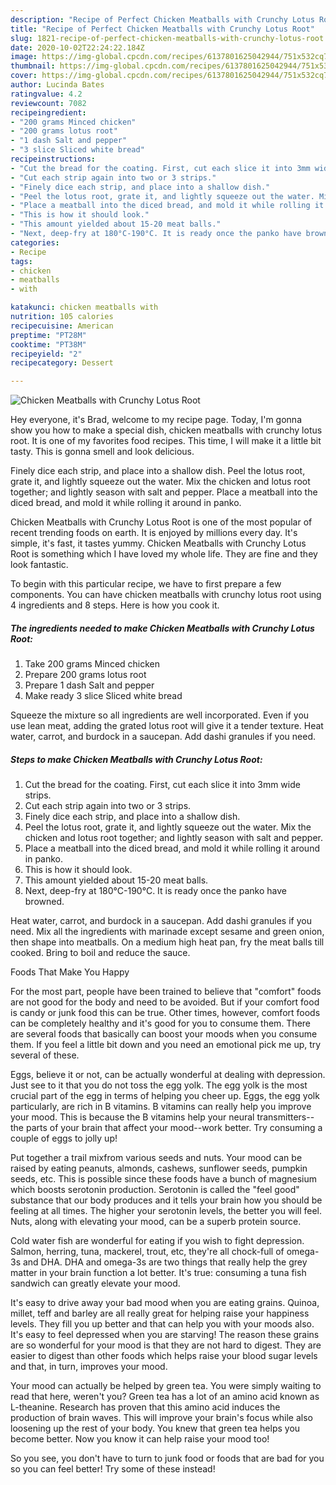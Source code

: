 ```yaml
---
description: "Recipe of Perfect Chicken Meatballs with Crunchy Lotus Root"
title: "Recipe of Perfect Chicken Meatballs with Crunchy Lotus Root"
slug: 1821-recipe-of-perfect-chicken-meatballs-with-crunchy-lotus-root
date: 2020-10-02T22:24:22.184Z
image: https://img-global.cpcdn.com/recipes/6137801625042944/751x532cq70/chicken-meatballs-with-crunchy-lotus-root-recipe-main-photo.jpg
thumbnail: https://img-global.cpcdn.com/recipes/6137801625042944/751x532cq70/chicken-meatballs-with-crunchy-lotus-root-recipe-main-photo.jpg
cover: https://img-global.cpcdn.com/recipes/6137801625042944/751x532cq70/chicken-meatballs-with-crunchy-lotus-root-recipe-main-photo.jpg
author: Lucinda Bates
ratingvalue: 4.2
reviewcount: 7082
recipeingredient:
- "200 grams Minced chicken"
- "200 grams lotus root"
- "1 dash Salt and pepper"
- "3 slice Sliced white bread"
recipeinstructions:
- "Cut the bread for the coating. First, cut each slice it into 3mm wide strips."
- "Cut each strip again into two or 3 strips."
- "Finely dice each strip, and place into a shallow dish."
- "Peel the lotus root, grate it, and lightly squeeze out the water. Mix the chicken and lotus root together; and lightly season with salt and pepper."
- "Place a meatball into the diced bread, and mold it while rolling it around in panko."
- "This is how it should look."
- "This amount yielded about 15-20 meat balls."
- "Next, deep-fry at 180°C-190°C. It is ready once the panko have browned."
categories:
- Recipe
tags:
- chicken
- meatballs
- with

katakunci: chicken meatballs with 
nutrition: 105 calories
recipecuisine: American
preptime: "PT28M"
cooktime: "PT38M"
recipeyield: "2"
recipecategory: Dessert

---
```



![Chicken Meatballs with Crunchy Lotus Root](https://img-global.cpcdn.com/recipes/6137801625042944/751x532cq70/chicken-meatballs-with-crunchy-lotus-root-recipe-main-photo.jpg)

Hey everyone, it's Brad, welcome to my recipe page. Today, I'm gonna show you how to make a special dish, chicken meatballs with crunchy lotus root. It is one of my favorites food recipes. This time, I will make it a little bit tasty. This is gonna smell and look delicious.

Finely dice each strip, and place into a shallow dish. Peel the lotus root, grate it, and lightly squeeze out the water. Mix the chicken and lotus root together; and lightly season with salt and pepper. Place a meatball into the diced bread, and mold it while rolling it around in panko.

Chicken Meatballs with Crunchy Lotus Root is one of the most popular of recent trending foods on earth. It is enjoyed by millions every day. It's simple, it's fast, it tastes yummy. Chicken Meatballs with Crunchy Lotus Root is something which I have loved my whole life. They are fine and they look fantastic.


To begin with this particular recipe, we have to first prepare a few components. You can have chicken meatballs with crunchy lotus root using 4 ingredients and 8 steps. Here is how you cook it.

<!--inarticleads1-->

##### The ingredients needed to make Chicken Meatballs with Crunchy Lotus Root:

1. Take 200 grams Minced chicken
1. Prepare 200 grams lotus root
1. Prepare 1 dash Salt and pepper
1. Make ready 3 slice Sliced white bread


Squeeze the mixture so all ingredients are well incorporated. Even if you use lean meat, adding the grated lotus root will give it a tender texture. Heat water, carrot, and burdock in a saucepan. Add dashi granules if you need. 

<!--inarticleads2-->

##### Steps to make Chicken Meatballs with Crunchy Lotus Root:

1. Cut the bread for the coating. First, cut each slice it into 3mm wide strips.
1. Cut each strip again into two or 3 strips.
1. Finely dice each strip, and place into a shallow dish.
1. Peel the lotus root, grate it, and lightly squeeze out the water. Mix the chicken and lotus root together; and lightly season with salt and pepper.
1. Place a meatball into the diced bread, and mold it while rolling it around in panko.
1. This is how it should look.
1. This amount yielded about 15-20 meat balls.
1. Next, deep-fry at 180°C-190°C. It is ready once the panko have browned.


Heat water, carrot, and burdock in a saucepan. Add dashi granules if you need. Mix all the ingredients with marinade except sesame and green onion, then shape into meatballs. On a medium high heat pan, fry the meat balls till cooked. Bring to boil and reduce the sauce. 

Foods That Make You Happy


For the most part, people have been trained to believe that "comfort" foods are not good for the body and need to be avoided. But if your comfort food is candy or junk food this can be true. Other times, however, comfort foods can be completely healthy and it's good for you to consume them. There are several foods that basically can boost your moods when you consume them. If you feel a little bit down and you need an emotional pick me up, try several of these.

Eggs, believe it or not, can be actually wonderful at dealing with depression. Just see to it that you do not toss the egg yolk. The egg yolk is the most crucial part of the egg in terms of helping you cheer up. Eggs, the egg yolk particularly, are rich in B vitamins. B vitamins can really help you improve your mood. This is because the B vitamins help your neural transmitters--the parts of your brain that affect your mood--work better. Try consuming a couple of eggs to jolly up!

Put together a trail mixfrom various seeds and nuts. Your mood can be raised by eating peanuts, almonds, cashews, sunflower seeds, pumpkin seeds, etc. This is possible since these foods have a bunch of magnesium which boosts serotonin production. Serotonin is called the "feel good" substance that our body produces and it tells your brain how you should be feeling at all times. The higher your serotonin levels, the better you will feel. Nuts, along with elevating your mood, can be a superb protein source.

Cold water fish are wonderful for eating if you wish to fight depression. Salmon, herring, tuna, mackerel, trout, etc, they're all chock-full of omega-3s and DHA. DHA and omega-3s are two things that really help the grey matter in your brain function a lot better. It's true: consuming a tuna fish sandwich can greatly elevate your mood. 

It's easy to drive away your bad mood when you are eating grains. Quinoa, millet, teff and barley are all really great for helping raise your happiness levels. They fill you up better and that can help you with your moods also. It's easy to feel depressed when you are starving! The reason these grains are so wonderful for your mood is that they are not hard to digest. They are easier to digest than other foods which helps raise your blood sugar levels and that, in turn, improves your mood.

Your mood can actually be helped by green tea. You were simply waiting to read that here, weren't you? Green tea has a lot of an amino acid known as L-theanine. Research has proven that this amino acid induces the production of brain waves. This will improve your brain's focus while also loosening up the rest of your body. You knew that green tea helps you become better. Now you know it can help raise your mood too!

So you see, you don't have to turn to junk food or foods that are bad for you so you can feel better! Try some of these instead!


